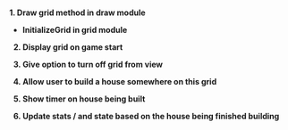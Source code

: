 <h4> 
<p>
1. Draw grid method in draw module <p>

- InitializeGrid in grid module <p>


2. Display grid on game start <p>


3. Give option to turn off grid from view <p>


4. Allow user to build a house somewhere on this grid <p>


5. Show timer on house being built <p>


6. Update stats / and state based on the house being finished building <p>


    


</h4>

